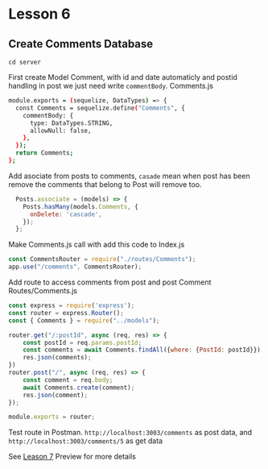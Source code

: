 # Lesson 6

## Create Comments Database

`cd server`

First create Model Comment, with id and date automaticly and postid handling in post we just need write `commentBody`.
Comments.js

```bash
module.exports = (sequelize, DataTypes) => {
  const Comments = sequelize.define("Comments", {
    commentBody: {
      type: DataTypes.STRING,
      allowNull: false,
    },
  });
  return Comments;
};
```

Add asociate from posts to comments, `casade` mean when post has been remove the comments that belong to Post will remove too.

```javascript
  Posts.associate = (models) => {
    Posts.hasMany(models.Comments, {
      onDelete: 'cascade',
    });
  };
```

Make Comments.js call with add this code to Index.js

```javascript
const CommentsRouter = require("./routes/Comments");
app.use("/comments", CommentsRouter);
```

Add route to access comments from post and post Comment
Routes/Comments.js

```javascript
const express = require('express');
const router = express.Router();
const { Comments } = require("../models");

router.get("/:postId", async (req, res) => {
    const postId = req.params.postId;
    const comments = await Comments.findAll({where: {PostId: postId}})
    res.json(comments);
})
router.post("/", async (req, res) => {
    const comment = req.body;
    await Comments.create(comment);
    res.json(comment);
});

module.exports = router;
```

Test route in Postman.
`http://localhost:3003/comments` as post data, and `http://localhost:3003/comments/5` as get data

See [Leason 7](https://lesson2.com) Preview for more details
